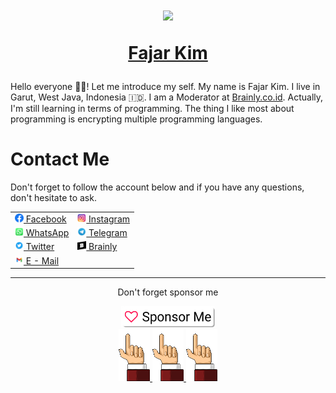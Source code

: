 <h1 align="center">
    <a href="https://github.com/FajarKim">
       <img src="https://avatars.githubusercontent.com/u/86386385" width="60">
       <p>Fajar Kim</p>
    </a>
</h1>

Hello everyone 👋🏻! Let me introduce my self. My name is Fajar Kim. I live in Garut, West Java, Indonesia 🇮🇩. I am a Moderator at [Brainly.co.id](https://brainly.co.id/). Actually, I'm still learning in terms of programming. The thing I like most about programming is encrypting multiple programming languages. 

# Contact Me
Don't forget to follow the account below and if you have any questions, don't hesitate to ask.
<table>
    <tr>
        <td> <a href="https://www.facebook.com/profile.php?id=100071979099290"><img src="https://raw.githubusercontent.com/FajarKim/FajarKim/master/images/facebook_logo.png" width="14"> Facebook</a></td>
        <td> <a href="https://www.instagram.com/fajarkim_"><img src="https://raw.githubusercontent.com/FajarKim/FajarKim/master/images/instagram_logo.png" width="14"> Instagram</a></td>
    </tr>
    <tr>
        <td> <a href="https://wa.me/6285659850910?text=Hi"><img src="https://raw.githubusercontent.com/FajarKim/FajarKim/master/images/whatsapp_logo.png" width="14"> WhatsApp</a></td>
        <td> <a href="https://t.me/FajarThea"><img src="https://raw.githubusercontent.com/FajarKim/FajarKim/master/images/telegram_logo.png" width="14"> Telegram</a></td>
    </tr>
    <tr>
        <td> <a href="https://www.twitter.com/fajarkim_"><img src="https://raw.githubusercontent.com/FajarKim/FajarKim/master/images/twitter_logo.png" width="14"> Twitter</a></td>
        <td> <a href="https://brainly.co.id/profil/FajarKim-32153154"><img src="https://raw.githubusercontent.com/FajarKim/FajarKim/master/images/brainly_logo.png" width="14"> Brainly</a></td>
    </tr>
    <tr>
        <td> <a href="mailto:fajarrkim@gmail.com"><img src="https://raw.githubusercontent.com/FajarKim/FajarKim/master/images/gmail_logo.png" width="14"> E - Mail</a></td>
    </tr>
</table>

<hr size="0.01px">
<div align="center">
    <p>Don't forget sponsor me</p>
    <a href="https://github.com/sponsors/FajarKim/"><img src="https://raw.githubusercontent.com/FajarKim/FajarKim/master/images/sponsor_button.png" width="150">
        <div align="center">
             <img src="https://raw.githubusercontent.com/FajarKim/FajarKim/master/images/tap_button_click.gif" width="50">
             <img src="https://raw.githubusercontent.com/FajarKim/FajarKim/master/images/tap_button_click.gif" width="50">
             <img src="https://raw.githubusercontent.com/FajarKim/FajarKim/master/images/tap_button_click.gif" width="50">
        </div>
    </a>
</div>